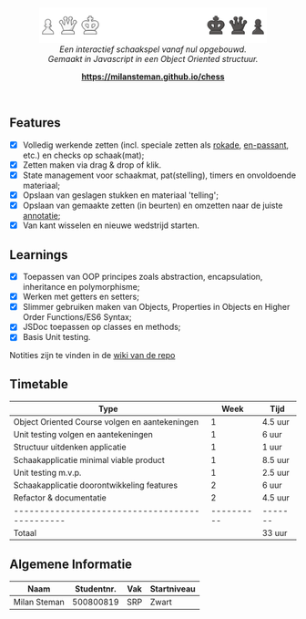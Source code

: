 <br>
<p align="center">
  <img src="images/docs/banner.png" alt="logo" width="400px"/>
    <br>
      <i>Een interactief schaakspel vanaf nul opgebouwd.
        <br>Gemaakt in Javascript in een Object Oriented structuur.</i>
  <br>
</p>

<p align="center">
  <a href="https://milansteman.github.io/chess"><strong>https://milansteman.github.io/chess</strong></a>
  <br>
</p>

<br>

## Features
- [x] Volledig werkende zetten (incl. speciale zetten als <a href="https://en.wikipedia.org/wiki/Castling#:~:text=Castling%20is%20a%20move%20in,that%20the%20king%20passed%20over.">rokade</a>, <a href="https://en.wikipedia.org/wiki/En_passant">en-passant</a>, etc.) en checks op schaak(mat);
- [x] Zetten maken via drag & drop of klik.
- [x] State management voor schaakmat, pat(stelling), timers en onvoldoende materiaal;
- [x] Opslaan van geslagen stukken en materiaal 'telling';
- [x] Opslaan van gemaakte zetten (in beurten) en omzetten naar de juiste <a href="https://www.chess.com/terms/chess-notation">annotatie</a>;
- [x] Van kant wisselen en nieuwe wedstrijd starten.

## Learnings
- [x] Toepassen van OOP principes zoals abstraction, encapsulation, inheritance en polymorphisme;
- [x] Werken met getters en setters;
- [x] Slimmer gebruiken maken van Objects, Properties in Objects en Higher Order Functions/ES6 Syntax;
- [x] JSDoc toepassen op classes en methods;
- [x] Basis Unit testing.

Notities zijn te vinden in de <a href="https://github.com/MilanSteman/chess/wiki">wiki van de repo</a>

## Timetable
| Type                                           | Week       | Tijd    |
| ---------------------------------------------- | ---------- | ------- |
| Object Oriented Course volgen en aantekeningen | 1          | 4.5 uur |
| Unit testing volgen en aantekeningen           | 1          | 6 uur   |
| Structuur uitdenken applicatie                 | 1          | 1 uur   |
| Schaakapplicatie minimal viable product        | 1          | 8.5 uur |
| Unit testing m.v.p.                            | 1          | 2.5 uur |
| Schaakapplicatie doorontwikkeling features     | 2          | 6 uur   |
| Refactor & documentatie                        | 2          | 4.5 uur |
| ---------------------------------------------- | ---------- | ------- |
| Totaal                                         |            | 33 uur  |

## Algemene Informatie
| Naam         | Studentnr. | Vak                    | Startniveau |
| ------------ | ---------- | ---------------------- | ----------- |
| Milan Steman | 500800819  | SRP | Zwart       |